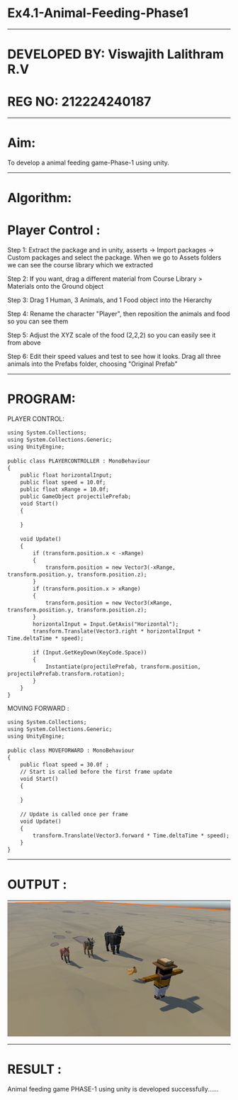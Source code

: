 # Ex4.1-Animal-Feeding-Phase1

---

# DEVELOPED BY: Viswajith Lalithram R.V
# REG NO: 212224240187

---

# Aim:

To develop a animal feeding game-Phase-1 using unity.

---

# Algorithm:

# Player Control :

Step 1:
Extract the package and in unity, asserts -> Import packages -> Custom packages and select the package. When we go to Assets folders we can see the course library which we extracted

Step 2:
If you want, drag a different material from Course Library > Materials onto the Ground object

Step 3:
Drag 1 Human, 3 Animals, and 1 Food object into the Hierarchy

Step 4:
Rename the character "Player", then reposition the animals and food so you can see them

Step 5:
Adjust the XYZ scale of the food (2,2,2) so you can easily see it from above

Step 6:
Edit their speed values and test to see how it looks. Drag all three animals into the Prefabs folder, choosing "Original Prefab"

---

# PROGRAM:

PLAYER CONTROL:

```
using System.Collections;
using System.Collections.Generic;
using UnityEngine;

public class PLAYERCONTROLLER : MonoBehaviour
{
    public float horizontalInput;
    public float speed = 10.0f;
    public float xRange = 10.0f;
    public GameObject projectilePrefab;
    void Start()
    {
        
    }

    void Update()
    {
        if (transform.position.x < -xRange)
        {
            transform.position = new Vector3(-xRange, transform.position.y, transform.position.z);
        }
        if (transform.position.x > xRange)
        {
            transform.position = new Vector3(xRange, transform.position.y, transform.position.z);
        }
        horizontalInput = Input.GetAxis("Horizontal");
        transform.Translate(Vector3.right * horizontalInput * Time.deltaTime * speed);

        if (Input.GetKeyDown(KeyCode.Space))
        {
            Instantiate(projectilePrefab, transform.position, projectilePrefab.transform.rotation);
        }
    }
}

```

MOVING FORWARD :

```
using System.Collections;
using System.Collections.Generic;
using UnityEngine;

public class MOVEFORWARD : MonoBehaviour
{
    public float speed = 30.0f ;
    // Start is called before the first frame update
    void Start()
    {
        
    }

    // Update is called once per frame
    void Update()
    {
        transform.Translate(Vector3.forward * Time.deltaTime * speed);   
    }
}

```

---

# OUTPUT :

![Alt text](<Assets/Screenshot 2025-05-09 131013.png>)

---

# RESULT :

Animal feeding game PHASE-1 using unity is developed successfully......


